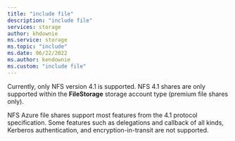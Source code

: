 ```yaml
---
title: "include file"
description: "include file"
services: storage
author: khdownie
ms.service: storage
ms.topic: "include"
ms.date: 06/22/2022
ms.author: kendownie
ms.custom: "include file"
---
```

Currently, only NFS version 4.1 is supported. NFS 4.1 shares are only supported within the **FileStorage** storage account type (premium file shares only).

NFS Azure file shares support most features from the 4.1 protocol specification. Some features such as delegations and callback of all kinds, Kerberos authentication, and encryption-in-transit are not supported.